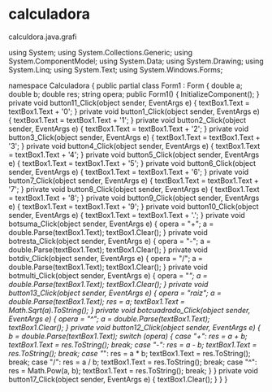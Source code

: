# calculadora
calculdora.java.grafi



using System;
using System.Collections.Generic;
using System.ComponentModel;
using System.Data;
using System.Drawing;
using System.Linq;
using System.Text;
using System.Windows.Forms;

namespace Calculadora
{
    public partial class Form1 : Form
    {
        double a;
        double b;
        double res;
        string opera;
        public Form1()
        {
            InitializeComponent();
        }
        private void button11_Click(object sender, EventArgs e)
        {
            textBox1.Text = textBox1.Text + '0';
        }
        private void button1_Click(object sender, EventArgs e)
        {
            textBox1.Text = textBox1.Text + '1';
        }
        private void button2_Click(object sender, EventArgs e)
        {
            textBox1.Text = textBox1.Text + '2';
        }
        private void button3_Click(object sender, EventArgs e)
        {
            textBox1.Text = textBox1.Text + '3';
        }
        private void button4_Click(object sender, EventArgs e)
        {
            textBox1.Text = textBox1.Text + '4';
        }
        private void button5_Click(object sender, EventArgs e)
        {
            textBox1.Text = textBox1.Text + '5';
        }
        private void button6_Click(object sender, EventArgs e)
        {
            textBox1.Text = textBox1.Text + '6';
        }
        private void button7_Click(object sender, EventArgs e)
        {
            textBox1.Text = textBox1.Text + '7';
        }
        private void button8_Click(object sender, EventArgs e)
        {
            textBox1.Text = textBox1.Text + '8';
        }
        private void button9_Click(object sender, EventArgs e)
        {
            textBox1.Text = textBox1.Text + '9';
        }
        private void button10_Click(object sender, EventArgs e)
        {
            textBox1.Text = textBox1.Text + '.';
        }
        private void botsuma_Click(object sender, EventArgs e)
        {
            opera = "+";
            a = double.Parse(textBox1.Text);
            textBox1.Clear();
        }
        private void botresta_Click(object sender, EventArgs e)
        {
            opera = "-";
            a = double.Parse(textBox1.Text);
            textBox1.Clear();
        }
        private void botdiv_Click(object sender, EventArgs e)
        {
            opera = "/";
            a = double.Parse(textBox1.Text);
            textBox1.Clear();
        }
        private void botmulti_Click(object sender, EventArgs e)
        {
            opera = "*";
            a = double.Parse(textBox1.Text);
            textBox1.Clear();
        }
        private void button13_Click(object sender, EventArgs e)
        {
            opera = "raiz";
            a = double.Parse(textBox1.Text);
            res = a;
            textBox1.Text = Math.Sqrt(a).ToString();
        }
        private void botcuadrado_Click(object sender, EventArgs e)
        {
            opera = "^";
            a = double.Parse(textBox1.Text);
            textBox1.Clear();
        }
        private void button12_Click(object sender, EventArgs e)
        {
            b = double.Parse(textBox1.Text);
            switch (opera)
            {
                case "+":
                    res = a + b;
                    textBox1.Text = res.ToString();
                    break;
                case "-":
                    res = a - b;
                    textBox1.Text = res.ToString();
                    break;
                case "*":
                    res = a * b;
                    textBox1.Text = res.ToString();
                    break;
                case "/":
                    res = a / b;
                    textBox1.Text = res.ToString();
                    break;
                case "^":
                    res = Math.Pow(a, b);
                    textBox1.Text = res.ToString();
                    break;
            }
        }
        private void button17_Click(object sender, EventArgs e)
        {
            textBox1.Clear();
        }
    }
}
